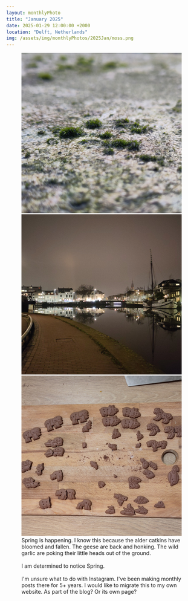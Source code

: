 ```yaml
---
layout: monthlyPhoto
title: "January 2025"
date: 2025-01-29 12:00:00 +2000
location: "Delft, Netherlands"
img: /assets/img/monthlyPhotos/2025Jan/moss.png
---
```


<figure class="monthly-photos">
    <div class="carousel">
        <div class="carousel__wrapper">
                <img class="carousel__photo" src="/assets/img/monthlyPhotos/2025Jan/moss.png">
                <img class="carousel__photo" src="/assets/img/monthlyPhotos/2025Jan/boats.png">
                <img class="carousel__photo" src="/assets/img/monthlyPhotos/2025Jan/cookie.png">
        </div>
    </div>
    <figcaption class="monthly-photos__caption">
        Spring is happening. I know this because the alder catkins have bloomed and fallen. The geese are back and honking. The wild garlic are poking their little heads out of the ground.<br>
        <br>
        I am determined to notice Spring.<br>
        <br>    
        I'm unsure what to do with Instagram. I've been making monthly posts there for 5+ years. I would like to migrate this to my own website. As part of the blog? Or its own page?
    </figcaption>
</figure>

